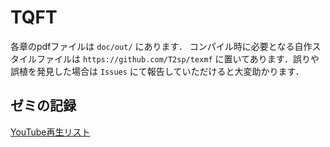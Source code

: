 # TQFT

各章のpdfファイルは `doc/out/` にあります．
コンパイル時に必要となる自作スタイルファイルは `https://github.com/T2sp/texmf` に置いてあります．誤りや誤植を発見した場合は `Issues` にて報告していただけると大変助かります．

## ゼミの記録

[YouTube再生リスト](https://www.youtube.com/playlist?list=PLnLS84cs-wbwcPnh9sRyukjq4TURN7PqN)